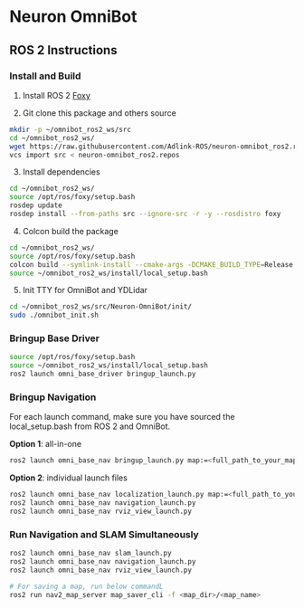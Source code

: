 # Neuron OmniBot

## ROS 2 Instructions

### Install and Build

1. Install ROS 2 [Foxy](https://index.ros.org/doc/ros2/Installation/Foxy/)

2. Git clone this package and others source

```sh
mkdir -p ~/omnibot_ros2_ws/src
cd ~/omnibot_ros2_ws/
wget https://raw.githubusercontent.com/Adlink-ROS/neuron-omnibot_ros2.repos/foxy-devel/neuron-omnibot_ros2.repos
vcs import src < neuron-omnibot_ros2.repos
```

3. Install dependencies

```sh
cd ~/omnibot_ros2_ws/
source /opt/ros/foxy/setup.bash
rosdep update
rosdep install --from-paths src --ignore-src -r -y --rosdistro foxy
```

4. Colcon build the package

```sh
cd ~/omnibot_ros2_ws/
source /opt/ros/foxy/setup.bash
colcon build --symlink-install --cmake-args -DCMAKE_BUILD_TYPE=Release
source ~/omnibot_ros2_ws/install/local_setup.bash
```

5. Init TTY for OmniBot and YDLidar

```sh
cd ~/omnibot_ros2_ws/src/Neuron-OmniBot/init/
sudo ./omnibot_init.sh
```

### Bringup Base Driver
```sh
source /opt/ros/foxy/setup.bash
source ~/omnibot_ros2_ws/install/local_setup.bash
ros2 launch omni_base_driver bringup_launch.py
```

### Bringup Navigation

For each launch command, make sure you have sourced the local_setup.bash from ROS 2 and OmniBot.

**Option 1**: all-in-one
```sh
ros2 launch omni_base_nav bringup_launch.py map:=<full_path_to_your_map_name.yaml> open_rviz:=true
```

**Option 2**: individual launch files
```sh
ros2 launch omni_base_nav localization_launch.py map:=<full_path_to_your_map_name.yaml>
ros2 launch omni_base_nav navigation_launch.py
ros2 launch omni_base_nav rviz_view_launch.py
```

### Run Navigation and SLAM Simultaneously
```sh
ros2 launch omni_base_nav slam_launch.py
ros2 launch omni_base_nav navigation_launch.py
ros2 launch omni_base_nav rviz_view_launch.py

# For saving a map, run below commandL
ros2 run nav2_map_server map_saver_cli -f <map_dir>/<map_name>
```



